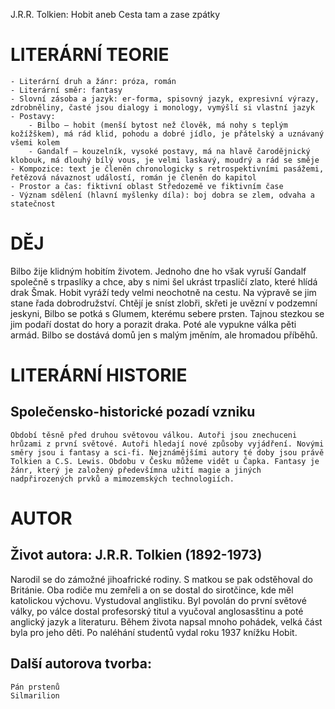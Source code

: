 J.R.R. Tolkien: Hobit aneb Cesta tam a zase zpátky

# LITERÁRNÍ TEORIE

    - Literární druh a žánr: próza, román
    - Literární směr: fantasy
    - Slovní zásoba a jazyk: er-forma, spisovný jazyk, expresivní výrazy, zdrobněliny, časté jsou dialogy i monology, vymýšlí si vlastní jazyk
    - Postavy:
        - Bilbo – hobit (menší bytost než člověk, má nohy s teplým kožížškem), má rád klid, pohodu a dobré jídlo, je přátelský a uznávaný všemi kolem
        - Gandalf – kouzelník, vysoké postavy, má na hlavě čarodějnický klobouk, má dlouhý bílý vous, je velmi laskavý, moudrý a rád se směje
    - Kompozice: text je členěn chronologicky s retrospektivními pasážemi, řetězová návaznost událostí, román je členěn do kapitol
    - Prostor a čas: fiktivní oblast Středozemě ve fiktivním čase
    - Význam sdělení (hlavní myšlenky díla): boj dobra se zlem, odvaha a statečnost


# DĚJ

Bilbo žije klidným hobitím životem. Jednoho dne ho však vyruší Gandalf společně s trpaslíky a chce, aby s nimi šel ukrást trpasličí zlato, které hlídá drak Šmak. Hobit vyráží tedy velmi neochotně na cestu. Na výpravě se jim stane řada dobrodružství. Chtějí je sníst zlobři, skřeti je uvězní v podzemní jeskyni, Bilbo se potká s Glumem, kterému sebere prsten. Tajnou stezkou se jim podaří dostat do hory a porazit draka. Poté ale vypukne válka pěti armád. Bilbo se dostává domů jen s malým jměním, ale hromadou příběhů. 

# LITERÁRNÍ HISTORIE

## Společensko-historické pozadí vzniku

    Období těsně před druhou světovou válkou. Autoři jsou znechuceni hrůzami z první světové. Autoři hledají nové způsoby vyjádření. Novými směry jsou i fantasy a sci-fi. Nejznámějšími autory té doby jsou právě Tolkien a C.S. Lewis. Obdobu v Česku můžeme vidět u Čapka. Fantasy je žánr, který je založený předevšímna užití magie a jiných nadpřirozených prvků a mimozemských technologiích. 


# AUTOR

## Život autora: J.R.R. Tolkien (1892-1973)

Narodil se do zámožné jihoafrické rodiny. S matkou se pak odstěhoval do Británie. Oba rodiče mu zemřeli a on se dostal do sirotčince, kde měl katolickou výchovu. Vystudoval anglistiku. Byl povolán do první světové války, po válce dostal profesorský titul a vyučoval anglosasštinu a poté anglický jazyk a literaturu. Během života napsal mnoho pohádek, velká část byla pro jeho děti. Po naléhání studentů vydal roku 1937 knížku Hobit. 

## Další autorova tvorba:

    
    Pán prstenů
    Silmarilion
